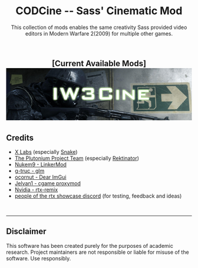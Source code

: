 
<h1 align="center">CODCine -- Sass' Cinematic Mod</h3>

<div align="center" markdown="1"> 

This collection of mods enables the same creativity Sass provided video  
editors in Modern Warfare 2(2009) for multiple other games.

<br>

<h2 align="center"> [Current Available Mods] 
<img src="https://raw.githubusercontent.com/dtpln/codcine/main/assets/img/iw3cine.png"/>

</div>

## Credits
- [X Labs](https://github.com/XLabsProject) (especially [Snake](https://github.com/momo5502))
- [The Plutonium Project Team](https://plutonium.pw/) (especially [Rektinator](https://github.com/RektInator))
- [Nukem9 - LinkerMod](https://github.com/Nukem9/LinkerMod)
- [g-truc - glm](https://github.com/g-truc/glm/)
- [ocornut - Dear ImGui](https://github.com/ocornut/imgui)
- [Jelvan1 - cgame proxymod](https://github.com/Jelvan1/cgame_proxymod)
- [Nvidia - rtx-remix](https://github.com/NVIDIAGameWorks/rtx-remix)
- [people of the rtx showcase discord](https://discord.gg/j6sh7JD3v9) (for testing, feedback and ideas)

<br>

___

## Disclaimer
This software has been created purely for the purposes of academic research. Project maintainers are not responsible or liable for misuse of the software. Use responsibly.
